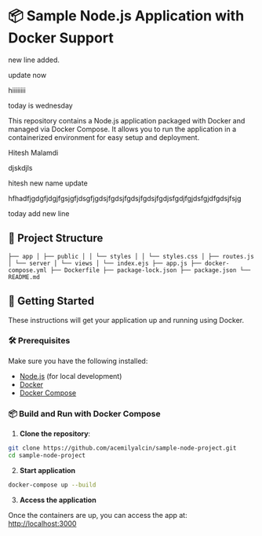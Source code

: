 # 📦 Sample Node.js Application with Docker Support

new line added.

update now

hiiiiiiii

today is wednesday

This repository contains a Node.js application packaged with Docker and managed via Docker Compose. It allows you to run the application in a containerized environment for easy setup and deployment.

Hitesh Malamdi

djskdjls

hitesh new name update

hfhadfjgdgfjdgjfgsjgfjdsgfjgdsjfgdsjfgdsjfgdsjfgdjsfgdjfgjdsfgjdfgdsjfsjg

today add new line


## 📁 Project Structure

``` ├── app │ ├── public │ │ └── styles │ │ └── styles.css │ ├── routes.js │ └── server │ └── views │ └── index.ejs ├── app.js ├── docker-compose.yml ├── Dockerfile ├── package-lock.json ├── package.json └── README.md ```


## 🚀 Getting Started

These instructions will get your application up and running using Docker.

### 🛠️ Prerequisites

Make sure you have the following installed:

- [Node.js](https://nodejs.org/) (for local development)
- [Docker](https://www.docker.com/get-started)
- [Docker Compose](https://docs.docker.com/compose/)

### 📦 Build and Run with Docker Compose

1. **Clone the repository**:

```bash
git clone https://github.com/acemilyalcin/sample-node-project.git
cd sample-node-project
```

2. **Start application**

```bash
docker-compose up --build
```

3. **Access the application**

Once the containers are up, you can access the app at: [http://localhost:3000](http://localhost:3000)
